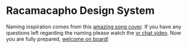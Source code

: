 # Racamacapho Design System
Naming inspiration comes from this [amazing song cover](https://youtu.be/G1BqRWa0q7I).
If you have any questions left regarding the naming please watch the [vr chat video](https://youtu.be/63Lf3KpIIGM).
Now you are fully prepared, [welcome on board!](https://youtu.be/HU3vbNRCNuo)
